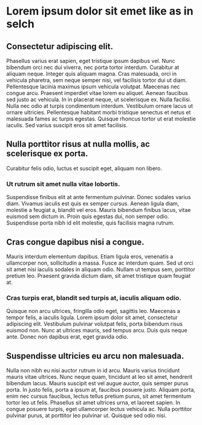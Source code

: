 # Lorem ipsum dolor sit emet like as in selch

## Consectetur adipiscing elit. 
Phasellus varius erat sapien, eget tristique ipsum dapibus vel. Nunc bibendum orci nec dui viverra, nec porta tortor interdum. Curabitur at aliquam neque. Integer quis aliquam magna. Cras malesuada, orci in vehicula pharetra, sem neque semper nisi, vel facilisis tortor dui ut diam. Pellentesque lacinia maximus ipsum vehicula volutpat. Maecenas nec congue arcu. Praesent imperdiet vitae lorem eu aliquet. Aenean faucibus sed justo ac vehicula. In in placerat neque, ut scelerisque ex. Nulla facilisi. Nulla nec odio at turpis condimentum interdum. Vestibulum ornare lacus ut ornare ultricies. Pellentesque habitant morbi tristique senectus et netus et malesuada fames ac turpis egestas. Quisque rhoncus tortor ut erat molestie iaculis. Sed varius suscipit eros sit amet facilisis.

## Nulla porttitor risus at nulla mollis, ac scelerisque ex porta. 
Curabitur felis odio, luctus et suscipit eget, aliquam non libero. 

### Ut rutrum sit amet nulla vitae lobortis. 
Suspendisse finibus elit at ante fermentum pulvinar. Donec sodales varius diam. Vivamus iaculis est quis ex semper cursus. Aenean ligula diam, molestie a feugiat a, blandit vel eros. Mauris bibendum finibus lacus, vitae euismod sem dictum in. Proin quis egestas dui, non semper odio. Suspendisse porta nibh id elit molestie, quis facilisis magna rutrum.

## Cras congue dapibus nisi a congue. 
Mauris interdum elementum dapibus. Etiam ligula eros, venenatis a ullamcorper non, sollicitudin a massa. Fusce ac interdum quam. Sed ut orci sit amet nisi iaculis sodales in aliquam odio. Nullam ut tempus sem, porttitor pretium leo. Praesent gravida dictum diam, sit amet tristique quam feugiat at.

### Cras turpis erat, blandit sed turpis at, iaculis aliquam odio. 
Quisque non arcu ultrices, fringilla odio eget, sagittis leo. Maecenas a tempor felis, a iaculis ligula. Lorem ipsum dolor sit amet, consectetur adipiscing elit. Vestibulum pulvinar volutpat felis, porta bibendum risus euismod non. Nunc at ultrices mauris, sed tempus arcu. Duis quis neque ante. Donec non dapibus erat, eget gravida odio.

## Suspendisse ultricies eu arcu non malesuada. 
Nulla non nibh eu nisi auctor rutrum in id arcu. Mauris varius tincidunt mauris vitae ultrices. Nunc neque quam, tincidunt at leo sit amet, hendrerit bibendum lacus. Mauris suscipit est vel augue auctor, quis semper purus porta. In justo felis, porta a ipsum at, faucibus posuere justo. Aliquam porta, enim nec cursus faucibus, lectus tellus pretium purus, sit amet fermentum tortor leo ut felis. Phasellus sit amet ultrices urna, et laoreet sapien. In congue posuere turpis, eget ullamcorper lectus vehicula ac. Nulla porttitor pulvinar purus, at porttitor leo pulvinar ut. Quisque sed odio nisi. 